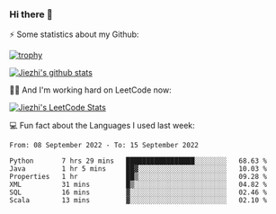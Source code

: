 ### Hi there 👋


⚡ Some statistics about my Github:


[![trophy](https://github-profile-trophy.vercel.app/?username=jiezhi&rank=-B&margin-w=6)](https://github.com/Jiezhi)

[![Jiezhi's github stats](https://github-readme-stats.vercel.app/api?username=Jiezhi&show_icons=true)](https://github.com/Jiezhi/github-readme-stats)


🙇🏼 And I'm working hard on LeetCode now:

[![Jiezhi's LeetCode Stats](https://leetcode-stats.vercel.app/api?username=Jiezhi&theme=Light)](https://leetcode.com/Jiezhi/)

💻 Fun fact about the Languages I used last week:

<!--START_SECTION:waka-->

```text
From: 08 September 2022 - To: 15 September 2022

Python       7 hrs 29 mins   █████████████████░░░░░░░░   68.63 %
Java         1 hr 5 mins     ██▓░░░░░░░░░░░░░░░░░░░░░░   10.03 %
Properties   1 hr            ██▒░░░░░░░░░░░░░░░░░░░░░░   09.28 %
XML          31 mins         █▒░░░░░░░░░░░░░░░░░░░░░░░   04.82 %
SQL          16 mins         ▓░░░░░░░░░░░░░░░░░░░░░░░░   02.46 %
Scala        13 mins         ▓░░░░░░░░░░░░░░░░░░░░░░░░   02.10 %
```

<!--END_SECTION:waka-->


<!--
[![Top Langs](https://github-readme-stats.vercel.app/api/top-langs/?username=Jiezhi&hide=javascript,html)](https://github.com/Jiezhi/github-readme-stats)

**Jiezhi/Jiezhi** is a ✨ _special_ ✨ repository because its `README.md` (this file) appears on your GitHub profile.

Here are some ideas to get you started:

- 🔭 I’m currently working on ...
- 🌱 I’m currently learning ...
- 👯 I’m looking to collaborate on ...
- 🤔 I’m looking for help with ...
- 💬 Ask me about ...
- 📫 How to reach me: ...
- 😄 Pronouns: ...
- ⚡ Fun fact: ...
-->

